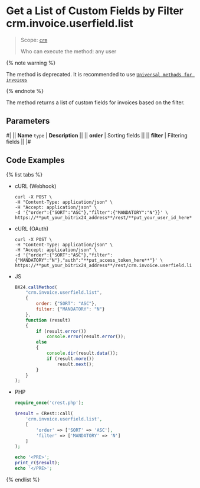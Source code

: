 # Get a List of Custom Fields by Filter crm.invoice.userfield.list

> Scope: [`crm`](../../../scopes/permissions.md)
>
> Who can execute the method: any user

{% note warning %}

The method is deprecated. It is recommended to use [`Universal methods for invoices`](../../universal/invoice.md)

{% endnote %}

The method returns a list of custom fields for invoices based on the filter.

## Parameters

#|
|| **Name**
`type` | **Description** ||
|| **order** | Sorting fields ||
|| **filter** | Filtering fields ||
|#

## Code Examples

{% list tabs %}

- cURL (Webhook)

    ```http
    curl -X POST \
    -H "Content-Type: application/json" \
    -H "Accept: application/json" \
    -d '{"order":{"SORT":"ASC"},"filter":{"MANDATORY":"N"}}' \
    https://**put_your_bitrix24_address**/rest/**put_your_user_id_here**/**put_your_webhook_here**/crm.invoice.userfield.list
    ```

- cURL (OAuth)

    ```http
    curl -X POST \
    -H "Content-Type: application/json" \
    -H "Accept: application/json" \
    -d '{"order":{"SORT":"ASC"},"filter":{"MANDATORY":"N"},"auth":"**put_access_token_here**"}' \
    https://**put_your_bitrix24_address**/rest/crm.invoice.userfield.list
    ```

- JS

    ```js
    BX24.callMethod(
        "crm.invoice.userfield.list",
        {
            order: {"SORT": "ASC"},
            filter: {"MANDATORY": "N"}
        },
        function (result)
        {
            if (result.error())
                console.error(result.error());
            else
            {
                console.dir(result.data());
                if (result.more())
                    result.next();
            }
        }
    );
    ```

- PHP

    ```php
    require_once('crest.php');

    $result = CRest::call(
        'crm.invoice.userfield.list',
        [
            'order' => ['SORT' => 'ASC'],
            'filter' => ['MANDATORY' => 'N']
        ]
    );

    echo '<PRE>';
    print_r($result);
    echo '</PRE>';
    ```

{% endlist %}